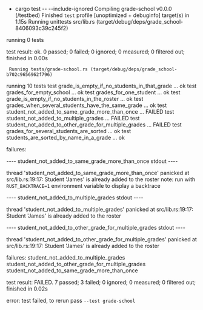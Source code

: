 + cargo test -- --include-ignored
   Compiling grade-school v0.0.0 (/testbed)
    Finished `test` profile [unoptimized + debuginfo] target(s) in 1.15s
     Running unittests src/lib.rs (target/debug/deps/grade_school-8406093c39c245f2)

running 0 tests

test result: ok. 0 passed; 0 failed; 0 ignored; 0 measured; 0 filtered out; finished in 0.00s

     Running tests/grade-school.rs (target/debug/deps/grade_school-b702c9656962f796)

running 10 tests
test grade_is_empty_if_no_students_in_that_grade ... ok
test grades_for_empty_school ... ok
test grades_for_one_student ... ok
test grade_is_empty_if_no_students_in_the_roster ... ok
test grades_when_several_students_have_the_same_grade ... ok
test student_not_added_to_same_grade_more_than_once ... FAILED
test student_not_added_to_multiple_grades ... FAILED
test student_not_added_to_other_grade_for_multiple_grades ... FAILED
test grades_for_several_students_are_sorted ... ok
test students_are_sorted_by_name_in_a_grade ... ok

failures:

---- student_not_added_to_same_grade_more_than_once stdout ----

thread 'student_not_added_to_same_grade_more_than_once' panicked at src/lib.rs:19:17:
Student 'James' is already added to the roster
note: run with `RUST_BACKTRACE=1` environment variable to display a backtrace

---- student_not_added_to_multiple_grades stdout ----

thread 'student_not_added_to_multiple_grades' panicked at src/lib.rs:19:17:
Student 'James' is already added to the roster

---- student_not_added_to_other_grade_for_multiple_grades stdout ----

thread 'student_not_added_to_other_grade_for_multiple_grades' panicked at src/lib.rs:19:17:
Student 'James' is already added to the roster


failures:
    student_not_added_to_multiple_grades
    student_not_added_to_other_grade_for_multiple_grades
    student_not_added_to_same_grade_more_than_once

test result: FAILED. 7 passed; 3 failed; 0 ignored; 0 measured; 0 filtered out; finished in 0.02s

error: test failed, to rerun pass `--test grade-school`

